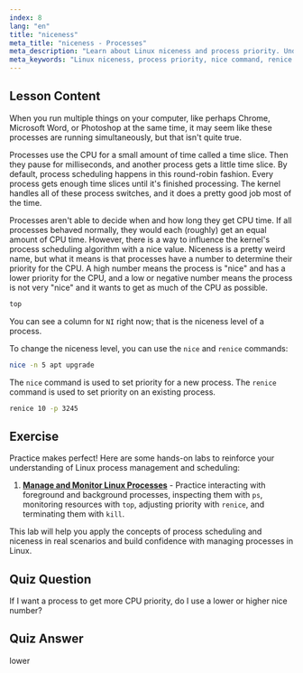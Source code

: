 ```yaml
---
index: 8
lang: "en"
title: "niceness"
meta_title: "niceness - Processes"
meta_description: "Learn about Linux niceness and process priority. Understand nice and renice commands to manage CPU time for processes. Improve system performance!"
meta_keywords: "Linux niceness, process priority, nice command, renice command, Linux tutorial, CPU scheduling, beginner Linux, Linux guide"
---
```


## Lesson Content

When you run multiple things on your computer, like perhaps Chrome, Microsoft Word, or Photoshop at the same time, it may seem like these processes are running simultaneously, but that isn't quite true.

Processes use the CPU for a small amount of time called a time slice. Then they pause for milliseconds, and another process gets a little time slice. By default, process scheduling happens in this round-robin fashion. Every process gets enough time slices until it's finished processing. The kernel handles all of these process switches, and it does a pretty good job most of the time.

Processes aren't able to decide when and how long they get CPU time. If all processes behaved normally, they would each (roughly) get an equal amount of CPU time. However, there is a way to influence the kernel's process scheduling algorithm with a nice value. Niceness is a pretty weird name, but what it means is that processes have a number to determine their priority for the CPU. A high number means the process is "nice" and has a lower priority for the CPU, and a low or negative number means the process is not very "nice" and it wants to get as much of the CPU as possible.

```bash
top
```

You can see a column for `NI` right now; that is the niceness level of a process.

To change the niceness level, you can use the `nice` and `renice` commands:

```bash
nice -n 5 apt upgrade
```

The `nice` command is used to set priority for a new process. The `renice` command is used to set priority on an existing process.

```bash
renice 10 -p 3245
```

## Exercise

Practice makes perfect! Here are some hands-on labs to reinforce your understanding of Linux process management and scheduling:

1. **[Manage and Monitor Linux Processes](https://labex.io/labs/comptia-manage-and-monitor-linux-processes-590864)** - Practice interacting with foreground and background processes, inspecting them with `ps`, monitoring resources with `top`, adjusting priority with `renice`, and terminating them with `kill`.

This lab will help you apply the concepts of process scheduling and niceness in real scenarios and build confidence with managing processes in Linux.

## Quiz Question

If I want a process to get more CPU priority, do I use a lower or higher nice number?

## Quiz Answer

lower
